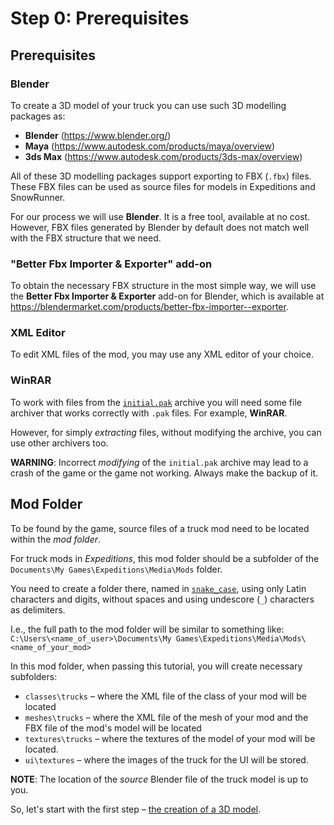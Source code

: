 # Step 0: Prerequisites

## Prerequisites

### Blender
To create a 3D model of your truck you can use such 3D modelling packages as:

-   **Blender** (<https://www.blender.org/>)
-   **Maya** (<https://www.autodesk.com/products/maya/overview>)
-   **3ds Max** (<https://www.autodesk.com/products/3ds-max/overview>)

All of these 3D modelling packages support exporting to FBX (`.fbx`) files. These FBX files can be used as source files for models in Expeditions and SnowRunner.

For our process we will use **Blender**. It is a free tool, available at no cost. However, FBX files generated by Blender by default does not match well with the FBX structure that we need. 

### "Better Fbx Importer & Exporter" add-on
To obtain the necessary FBX structure in the most simple way, we will use the **Better Fbx Importer & Exporter** add-on for Blender, which is available at <https://blendermarket.com/products/better-fbx-importer--exporter>.

### XML Editor
To edit XML files of the mod, you may use any XML editor of your choice.

### WinRAR
To work with files from the [`initial.pak`][initial_pak] archive you will need some file archiver that works correctly with `.pak` files. For example, **WinRAR**. 

However, for simply *extracting* files, without modifying the archive, you can use other archivers too.

**WARNING**: Incorrect *modifying* of the `initial.pak` archive may lead to a crash of the game or the game not working. Always make the backup of it. 

## Mod Folder
To be found by the game, source files of a truck mod need to be located within the *mod folder*.

For truck mods in *Expeditions*, this mod folder should be a subfolder of the `Documents\My Games\Expeditions\Media\Mods` folder. 

You need to create a folder there, named in [`snake_case`][snake_case], using only Latin characters and digits, without spaces and using undescore (`_`) characters as delimiters.  

I.e., the full path to the mod folder will be similar to something like:  
`C:\Users\<name_of_user>\Documents\My Games\Expeditions\Media\Mods\<name_of_your_mod>`

In this mod folder, when passing this tutorial, you will create necessary subfolders: 

-   `classes\trucks` – where the XML file of the class of your mod will be located
-   `meshes\trucks` – where the XML file of the mesh of your mod and the FBX file of the mod's model will be located
-   `textures\trucks` – where the textures of the model of your mod will be located.
-   `ui\textures` – where the images of the truck for the UI will be stored.

**NOTE**: The location of the *source* Blender file of the truck model is up to you.

So, let's start with the first step – [the creation of a 3D model](./step_1_creating_3d_model.md).


[snake_case]: https://en.wikipedia.org/wiki/Snake_case
[initial_pak]: ./../../../map_modding/getting_started/file_paths_and_naming/file_paths.md#source-of-info-initialpak-archive